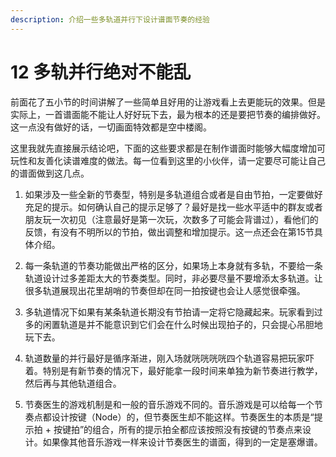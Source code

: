 ```yaml
---
description: 介绍一些多轨道并行下设计谱面节奏的经验
---
```


# 12 多轨并行绝对不能乱

前面花了五小节的时间讲解了一些简单且好用的让游戏看上去更能玩的效果。但是实际上，一首谱面能不能让人好好玩下去，最为根本的还是要把节奏的编排做好。这一点没有做好的话，一切画面特效都是空中楼阁。

这里我就先直接展示结论吧，下面的这些要求都是在制作谱面时能够大幅度增加可玩性和友善化读谱难度的做法。每一位看到这里的小伙伴，请一定要尽可能让自己的谱面做到这几点。

1. 如果涉及一些全新的节奏型，特别是多轨道组合或者是自由节拍，一定要做好充足的提示。如何确认自己的提示足够了？最好是找一些水平适中的群友或者朋友玩一次初见（注意最好是第一次玩，次数多了可能会背谱过），看他们的反馈，有没有不明所以的节拍，做出调整和增加提示。这一点还会在第15节具体介绍。

2. 每一条轨道的节奏功能做出严格的区分，如果场上本身就有多轨，不要给一条轨道设计过多差距太大的节奏类型。同时，非必要尽量不要增添太多轨道。让很多轨道展现出花里胡哨的节奏但却在同一拍按键也会让人感觉很牵强。

3. 多轨道情况下如果有某条轨道长期没有节拍请一定将它隐藏起来。玩家看到过多的闲置轨道是并不能意识到它们会在什么时候出现拍子的，只会提心吊胆地玩下去。

4. 轨道数量的并行最好是循序渐进，刚入场就咣咣咣咣四个轨道容易把玩家吓着。特别是有新节奏的情况下，最好能拿一段时间来单独为新节奏进行教学，然后再与其他轨道组合。 

5. 节奏医生的游戏机制是和一般的音乐游戏不同的。音乐游戏是可以给每一个节奏点都设计按键（Node）的，但节奏医生却不能这样。节奏医生的本质是“提示拍 + 按键拍”的组合，所有的提示拍全都应该按照没有按键的节奏点来设计。如果像其他音乐游戏一样来设计节奏医生的谱面，得到的一定是塞爆谱。

